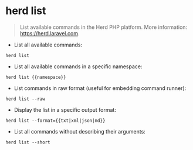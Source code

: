 # herd list

> List available commands in the Herd PHP platform.
> More information: <https://herd.laravel.com>.

- List all available commands:

`herd list`

- List all available commands in a specific namespace:

`herd list {{namespace}}`

- List commands in raw format (useful for embedding command runner):

`herd list --raw`

- Display the list in a specific output format:

`herd list --format={{txt|xml|json|md}}`

- List all commands without describing their arguments:

`herd list --short`
